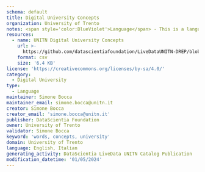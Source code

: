 ```yaml
---
schema: default
title: Digital University Concepts
organization: University of Trento
notes: <span style='color:BlueViolet'>Language</span> - This is a language dataset collecting and describing the terms used into the Digital University data of the University of Trento.
resources:
  - name: UNITN Digital University Concepts
    url: >-
      https://github.com/datascientiafoundation/LiveDataUNITN-DREP/blob/main/Language%20Resources/DU-UNITN%20Language.csv
    format: csv
    size: '6.4 KB'
license: 'https://creativecommons.org/licenses/by-sa/4.0/'
category:
  - Digital University
type:
  - Language
maintainer: Simone Bocca
maintainer_email: simone.bocca@unitn.it
creator: Simone Bocca
creator_email: 'simone.bocca@unitn.it'
publisher: DataScientia Foundation
owner: University of Trento
validator: Simone Bocca
keyword: 'words, concepts, university'
domain: University of Trento
language: English, Italian
generating_activity: DataScientia LiveData UNITN Catalog Publication
modification_datetime: '01/05/2024'
---
```

